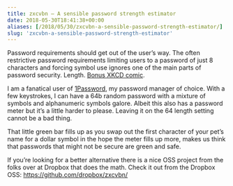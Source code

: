 ```yaml
---
title: zxcvbn – A sensible password strength estimator
date: 2018-05-30T18:41:38+00:00
aliases: [/2018/05/30/zxcvbn-a-sensible-password-strength-estimator/]
slug: 'zxcvbn-a-sensible-password-strength-estimator'
---
```

Password requirements should get out of the user&#8217;s way. The often restrictive password requirements limiting users to a password of just 8 characters and forcing symbol use ignores one of the main parts of password security. Length. [Bonus XKCD comic][1].

I am a fanatical user of [1Password][2], my password manager of choice. With a few keystrokes, I can have a 64b random password with a mixture of symbols and alphanumeric symbols galore. Albeit this also has a password meter but it&#8217;s a little harder to please. Leaving it on the 64 length setting cannot be a bad thing.

That little green bar fills up as you swap out the first character of your pet&#8217;s name for a dollar symbol in the hope the meter fills up more, makes us think that passwords that might not be secure are green and safe.

If you&#8217;re looking for a better alternative there is a nice OSS project from the folks over at Dropbox that does the math. Check it out from the Dropbox OSS: https://github.com/dropbox/zxcvbn/

&nbsp;

&nbsp;

 [1]: https://xkcd.com/936/
 [2]: https://1password.com/
